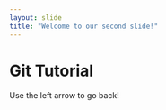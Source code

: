 ```yaml
---
layout: slide
title: "Welcome to our second slide!"
---
```

# Git Tutorial
Use the left arrow to go back!
